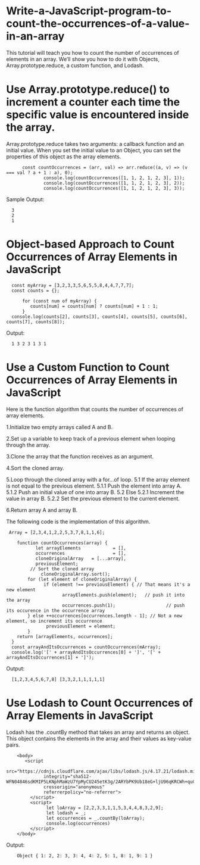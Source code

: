 # Write-a-JavaScript-program-to-count-the-occurrences-of-a-value-in-an-array






This tutorial will teach you how to count the number of occurrences of elements in an array. We’ll show you how to do it with Objects, Array.prototype.reduce,         a custom function, and Lodash.
   

    
    
    



# Use Array.prototype.reduce() to increment a counter each time the specific value is encountered inside the array.
    
   
   
   
   
   
 Array.prototype.reduce takes two arguments: a callback function and an initial value. When you set the initial value to an Object, you can set the properties of   this object as the array elements.
   
   
   
   
   
   
   
   
   
   
   
          const countOccurrences = (arr, val) => arr.reduce((a, v) => (v === val ? a + 1 : a), 0);
                  console.log(countOccurrences([1, 1, 2, 1, 2, 3], 1));
                  console.log(countOccurrences([1, 1, 2, 1, 2, 3], 2));
                  console.log(countOccurrences([1, 1, 2, 1, 2, 3], 3)); 
                  
                  
      
  Sample Output:
  
      3
      2
      1
      

# Object-based Approach to Count Occurrences of Array Elements in JavaScript
    
      
      const myArray = [3,2,3,3,5,6,5,5,8,4,4,7,7,7];
      const counts = {};

          for (const num of myArray) {
             counts[num] = counts[num] ? counts[num] + 1 : 1;
          }
      console.log(counts[2], counts[3], counts[4], counts[5], counts[6], counts[7], counts[8]);
      
      
      
      
  Output:
      
      1 3 2 3 1 3 1  
      
      
      
      
 # Use a Custom Function to Count Occurrences of Array Elements in JavaScript
     
 Here is the function algorithm that counts the number of occurrences of array elements.

1.Initialize two empty arrays called A and B.

2.Set up a variable to keep track of a previous element when looping through the array.

3.Clone the array that the function receives as an argument.

4.Sort the cloned array.

5.Loop through the cloned array with a for...of loop. 5.1 If the array element is not equal to the previous element. 5.1.1 Push the element into array A. 5.1.2 Push an
initial value of one into array B. 5.2 Else 5.2.1 Increment the value in array B. 5.2.2 Set the previous element to the current element.

6.Return array A and array B.

  The following code is the implementation of this algorithm.
     
     
     

     
     
     Array = [2,3,4,1,2,2,5,3,7,8,1,1,6];

        function countOccurrences(array) {
               let arrayElements 			= [],
               occurrences					= [],
               cloneOriginalArray 	= [...array], 
               previousElement;
             // Sort the cloned array
                 cloneOriginalArray.sort();
            for (let element of cloneOriginalArray) {
                  if (element !== previousElement) { // That means it's a new element
                         arrayElements.push(element); 	// push it into the array
                         occurrences.push(1);					// push its occurence in the occurrence array
            } else ++occurrences[occurrences.length - 1]; // Not a new element, so increment its occurrence
                   previousElement = element;
            }
       	return [arrayElements, occurrences];
      }
      const arrayAndItsOccurrences = countOccurrences(mArray);
      console.log('[' + arrayAndItsOccurrences[0] + ']', '[' + arrayAndItsOccurrences[1] + ']');
      
      
      
   Output: 
      
      [1,2,3,4,5,6,7,8] [3,3,2,1,1,1,1,1]
      
 # Use Lodash to Count Occurrences of Array Elements in JavaScript
 
 
 
   Lodash has the .countBy method that takes an array and returns an object. This object contains the elements in the array and their values as key-value pairs.
          
          
          
          
          
          
        <body>
       	   <script
	              src="https://cdnjs.cloudflare.com/ajax/libs/lodash.js/4.17.21/lodash.min.js"
	              integrity="sha512-WFN04846sdKMIP5LKNphMaWzU7YpMyCU245etK3g/2ARYbPK9Ub18eG+ljU96qKRCWh+quCY7yefSmlkQw1ANQ=="
                  crossorigin="anonymous"
	              referrerpolicy="no-referrer">
	         </script>
	         <script>
		           let loArray = [2,2,3,3,1,1,5,3,4,4,8,3,2,9];
		           let lodash = _;
		           let occurrences = _.countBy(loArray);
		           console.log(occurrences)
	         </script>
        </body>    
        
        
        
  Output:
        
        Object { 1: 2, 2: 3, 3: 4, 4: 2, 5: 1, 8: 1, 9: 1 }
      
      
      
